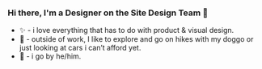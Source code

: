 ### Hi there, I'm a Designer on the Site Design Team 👋

- ✨ - i love everything that has to do with product & visual design.
- 👀 - outside of work, I like to explore and go on hikes with my doggo or just looking at cars i can’t afford yet.
- 💬 - i go by he/him.
